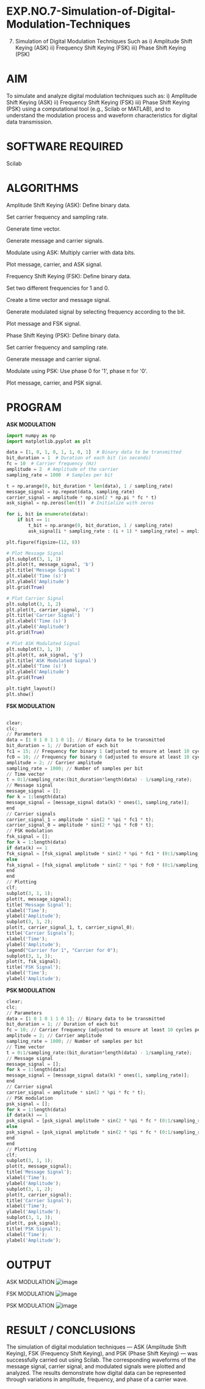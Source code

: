 # EXP.NO.7-Simulation-of-Digital-Modulation-Techniques
7. Simulation of Digital Modulation Techniques Such as
   i) Amplitude Shift Keying (ASK)
   ii) Frequency Shift Keying (FSK)
   iii) Phase Shift Keying (PSK)

# AIM
To simulate and analyze digital modulation techniques such as:
i) Amplitude Shift Keying (ASK)
ii) Frequency Shift Keying (FSK)
iii) Phase Shift Keying (PSK)
using a computational tool (e.g., Scilab or MATLAB), and to understand the modulation process and waveform characteristics for digital data transmission.

# SOFTWARE REQUIRED
Scilab
# ALGORITHMS
Amplitude Shift Keying (ASK): Define binary data.

Set carrier frequency and sampling rate.

Generate time vector.

Generate message and carrier signals.

Modulate using ASK: Multiply carrier with data bits.

Plot message, carrier, and ASK signal.

Frequency Shift Keying (FSK): Define binary data.

Set two different frequencies for 1 and 0.

Create a time vector and message signal.

Generate modulated signal by selecting frequency according to the bit.

Plot message and FSK signal.

Phase Shift Keying (PSK): Define binary data.

Set carrier frequency and sampling rate.

Generate message and carrier signal.

Modulate using PSK: Use phase 0 for '1', phase π for '0'.

Plot message, carrier, and PSK signal.

# PROGRAM
**ASK MODULATION**
```python
import numpy as np
import matplotlib.pyplot as plt

data = [1, 0, 1, 0, 1, 1, 0, 1]  # Binary data to be transmitted
bit_duration = 1  # Duration of each bit (in seconds)
fc = 10  # Carrier frequency (Hz)
amplitude = 2  # Amplitude of the carrier
sampling_rate = 1000  # Samples per bit

t = np.arange(0, bit_duration * len(data), 1 / sampling_rate)
message_signal = np.repeat(data, sampling_rate)
carrier_signal = amplitude * np.sin(2 * np.pi * fc * t)
ask_signal = np.zeros(len(t))  # Initialize with zeros

for i, bit in enumerate(data):
    if bit == 1:
        t_bit = np.arange(0, bit_duration, 1 / sampling_rate)
        ask_signal[i * sampling_rate : (i + 1) * sampling_rate] = amplitude * np.sin(2 * np.pi * fc * t_bit)

plt.figure(figsize=(12, 8))

# Plot Message Signal
plt.subplot(3, 1, 1)
plt.plot(t, message_signal, 'b')
plt.title('Message Signal')
plt.xlabel('Time (s)')
plt.ylabel('Amplitude')
plt.grid(True)

# Plot Carrier Signal
plt.subplot(3, 1, 2)
plt.plot(t, carrier_signal, 'r')
plt.title('Carrier Signal')
plt.xlabel('Time (s)')
plt.ylabel('Amplitude')
plt.grid(True)

# Plot ASK Modulated Signal
plt.subplot(3, 1, 3)
plt.plot(t, ask_signal, 'g')
plt.title('ASK Modulated Signal')
plt.xlabel('Time (s)')
plt.ylabel('Amplitude')
plt.grid(True)

plt.tight_layout()
plt.show()
```


**FSK MODULATION**
```python
 
clear; 
clc; 
// Parameters 
data = [1 0 1 0 1 1 0 1]; // Binary data to be transmitted 
bit_duration = 1; // Duration of each bit 
fc1 = 15; // Frequency for binary 1 (adjusted to ensure at least 10 cycles per bit) 
fc0 = 10; // Frequency for binary 0 (adjusted to ensure at least 10 cycles per bit) 
amplitude = 2; // Carrier amplitude 
sampling_rate = 1000; // Number of samples per bit 
// Time vector 
t = 0:1/sampling_rate:(bit_duration*length(data) - 1/sampling_rate); 
// Message signal 
message_signal = []; 
for k = 1:length(data) 
message_signal = [message_signal data(k) * ones(1, sampling_rate)]; 
end 
// Carrier signals 
carrier_signal_1 = amplitude * sin(2 * %pi * fc1 * t); 
carrier_signal_0 = amplitude * sin(2 * %pi * fc0 * t); 
// FSK modulation 
fsk_signal = []; 
for k = 1:length(data) 
if data(k) == 1 
fsk_signal = [fsk_signal amplitude * sin(2 * %pi * fc1 * (0:1/sampling_rate:bit_duration - 1/sampling_rate))]; 
else 
fsk_signal = [fsk_signal amplitude * sin(2 * %pi * fc0 * (0:1/sampling_rate:bit_duration - 1/sampling_rate))]; 
end 
end 
// Plotting 
clf; 
subplot(3, 1, 1); 
plot(t, message_signal); 
title('Message Signal'); 
xlabel('Time'); 
ylabel('Amplitude'); 
subplot(3, 1, 2); 
plot(t, carrier_signal_1, t, carrier_signal_0); 
title('Carrier Signals'); 
xlabel('Time'); 
ylabel('Amplitude'); 
legend("Carrier for 1", "Carrier for 0"); 
subplot(3, 1, 3); 
plot(t, fsk_signal); 
title('FSK Signal'); 
xlabel('Time'); 
ylabel('Amplitude');
```

**PSK MODULATION**
```python
clear; 
clc; 
// Parameters 
data = [1 0 1 0 1 1 0 1]; // Binary data to be transmitted 
bit_duration = 1; // Duration of each bit 
fc = 10; // Carrier frequency (adjusted to ensure at least 10 cycles per bit) 
amplitude = 2; // Carrier amplitude 
sampling_rate = 1000; // Number of samples per bit 
// Time vector 
t = 0:1/sampling_rate:(bit_duration*length(data) - 1/sampling_rate); 
// Message signal 
message_signal = []; 
for k = 1:length(data) 
message_signal = [message_signal data(k) * ones(1, sampling_rate)]; 
end 
// Carrier signal 
carrier_signal = amplitude * sin(2 * %pi * fc * t); 
// PSK modulation 
psk_signal = []; 
for k = 1:length(data) 
if data(k) == 1 
psk_signal = [psk_signal amplitude * sin(2 * %pi * fc * (0:1/sampling_rate:bit_duration - 1/sampling_rate))]; 
else 
psk_signal = [psk_signal amplitude * sin(2 * %pi * fc * (0:1/sampling_rate:bit_duration - 1/sampling_rate) + %pi)]; 
end 
end 
// Plotting 
clf; 
subplot(3, 1, 1); 
plot(t, message_signal); 
title('Message Signal'); 
xlabel('Time'); 
ylabel('Amplitude'); 
subplot(3, 1, 2); 
plot(t, carrier_signal); 
title('Carrier Signal'); 
xlabel('Time'); 
ylabel('Amplitude'); 
subplot(3, 1, 3); 
plot(t, psk_signal); 
title('PSK Signal'); 
xlabel('Time'); 
ylabel('Amplitude');
```



# OUTPUT
ASK MODULATION
![image](https://github.com/user-attachments/assets/89704f7a-d147-4425-b7f3-eec1111e8fd1)

FSK MODULATION
![image](https://github.com/user-attachments/assets/f9a1085f-0c38-4570-8aaa-03ebb9fef544)

PSK MODULATION
![image](https://github.com/user-attachments/assets/9f3d8514-4dda-4707-a188-c95327ddbdf1)



 
# RESULT / CONCLUSIONS
The simulation of digital modulation techniques — ASK (Amplitude Shift Keying), FSK (Frequency Shift Keying), and PSK (Phase Shift Keying) — was successfully carried out using Scilab.
The corresponding waveforms of the message signal, carrier signal, and modulated signals were plotted and analyzed.
The results demonstrate how digital data can be represented through variations in amplitude, frequency, and phase of a carrier wave.
